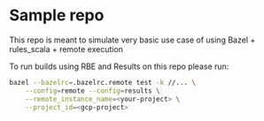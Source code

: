# Sample repo

This repo is meant to simulate very basic use case of using Bazel + rules_scala + remote execution

To run builds using RBE and Results on this repo please run:
```bash
bazel --bazelrc=.bazelrc.remote test -k //... \
    --config=remote --config=results \
    --remote_instance_name=<your-project> \
    --project_id=<gcp-project>
```
